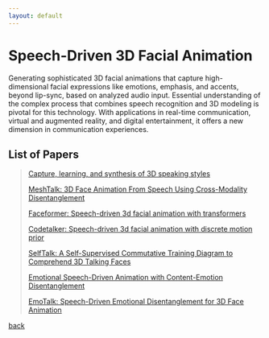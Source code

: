 ```yaml
---
layout: default
---
```


# Speech-Driven 3D Facial Animation

Generating sophisticated 3D facial animations that capture high-dimensional facial expressions like emotions, emphasis, and accents, beyond lip-sync, based on analyzed audio input. Essential understanding of the complex process that combines speech recognition and 3D modeling is pivotal for this technology. With applications in real-time communication, virtual and augmented reality, and digital entertainment, it offers a new dimension in communication experiences.

## List of Papers
> [Capture, learning, and synthesis of 3D speaking styles](http://openaccess.thecvf.com/content_CVPR_2019/papers/Cudeiro_Capture_Learning_and_Synthesis_of_3D_Speaking_Styles_CVPR_2019_paper.pdf)
>
> [MeshTalk: 3D Face Animation From Speech Using Cross-Modality Disentanglement](http://openaccess.thecvf.com/content/ICCV2021/papers/Richard_MeshTalk_3D_Face_Animation_From_Speech_Using_Cross-Modality_Disentanglement_ICCV_2021_paper.pdf)
>
> [Faceformer: Speech-driven 3d facial animation with transformers](https://openaccess.thecvf.com/content/CVPR2022/papers/Fan_FaceFormer_Speech-Driven_3D_Facial_Animation_With_Transformers_CVPR_2022_paper.pdf)
>
> [Codetalker: Speech-driven 3d facial animation with discrete motion prior](http://openaccess.thecvf.com/content/CVPR2023/papers/Xing_CodeTalker_Speech-Driven_3D_Facial_Animation_With_Discrete_Motion_Prior_CVPR_2023_paper.pdf)
>
> [SelfTalk: A Self-Supervised Commutative Training Diagram to Comprehend 3D Talking Faces](https://arxiv.org/pdf/2306.10799.pdf)
>
> [Emotional Speech-Driven Animation with Content-Emotion Disentanglement](https://arxiv.org/pdf/2306.08990.pdf)
>
> [EmoTalk: Speech-Driven  Emotional Disentanglement for 3D Face Animation](https://openaccess.thecvf.com/content/ICCV2023/html/Peng_EmoTalk_Speech-Driven_Emotional_Disentanglement_for_3D_Face_Animation_ICCV_2023_paper.html)
>
[back](../index.html)
